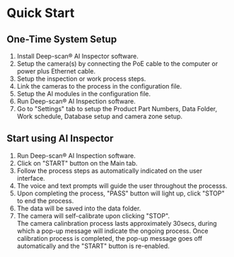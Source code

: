 # **Quick Start**

## **One-Time System Setup**
1. Install Deep-scan&reg; AI Inspector software.
2. Setup the camera(s) by connecting the PoE cable to the computer or power plus Ethernet cable.
3. Setup the inspection or work process steps. 
4. Link the cameras to the process in the configuration file.
5. Setup the AI modules in the configuration file.
6. Run Deep-scan&reg; AI Inspection software.
7. Go to "Settings" tab to setup the Product Part Numbers, Data Folder, Work schedule, Database setup and camera zone setup. 


## **Start using AI Inspector**
1. Run Deep-scan&reg; AI Inspection software. 
2. Click on "START" button on the Main tab. 
3. Follow the process steps as automatically indicated on the user interface.
4. The voice and text prompts will guide the user throughout the processs.
5. Upon completing the process, "PASS" button will light up, click "STOP" to end the process.
6. The data will be saved into the data folder.
7. The camera will self-calibrate upon clicking "STOP".<br/>
The camera calinbration process lasts approximately 30secs, during which a pop-up message will indicate the ongoing process. Once calibration process is completed, the pop-up message goes off automatically and the "START" button is re-enabled.




